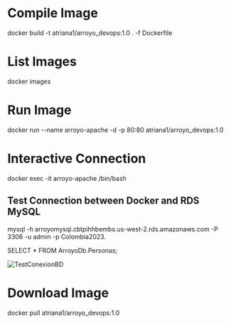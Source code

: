 #  Compile Image

docker build -t atriana1/arroyo_devops:1.0 . -f Dockerfile

#  List Images

docker images

#  Run Image

docker run --name arroyo-apache -d -p 80:80 atriana1/arroyo_devops:1.0

#  Interactive Connection

docker exec -it arroyo-apache /bin/bash

##  Test Connection between Docker and RDS MySQL

mysql -h arroyomysql.cbtpihhbembs.us-west-2.rds.amazonaws.com -P 3306 -u admin -p Colombia2023.

SELECT * FROM ArroyoDb.Personas;

![TestConexionBD](https://dev.azure.com/AndresTrianaArroyo/ff1d9cbe-8f36-4006-909e-c6bd7fa76192/_apis/git/repositories/94654416-47c5-49b1-aeba-62c36021c0b3/items?path=/TestConexionBD.jpg&versionDescriptor%5BversionOptions%5D=0&versionDescriptor%5BversionType%5D=0&versionDescriptor%5Bversion%5D=main&resolveLfs=true&%24format=octetStream&api-version=5.0)

#  Download Image

docker pull atriana1/arroyo_devops:1.0